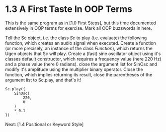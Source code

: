 # 1.3 A First Taste In OOP Terms

This is the same program as in [1.0 First Steps], but this time documented extensively in OOP terms for exercise.  Mark all OOP buzzwords in here.

Tell the Sc object, i.e. the class _Sc_ to play (i.e. evaluate) the following function, which creates an audio signal when executed.  Create a function (or more precisely, an instance of the class _Function_), which returns the Ugen objects that Sc will play.  Create a (fast) sine oscillator object using it's classes default constructor, which requires a frequency value (here 220 Hz) and a phase value (here 0 radians).  close the argument list for SinOsc and modify it's amplitude using the multiplier binary operator.  Close the function, which implies returning its result, close the parentheses of the argument list to Sc.play, and that's it!

````
Sc.play({
	SinOsc(
		220,
		0
	)
	* 0.1
})
````

Next: [1.4 Positional or Keyword Style]
